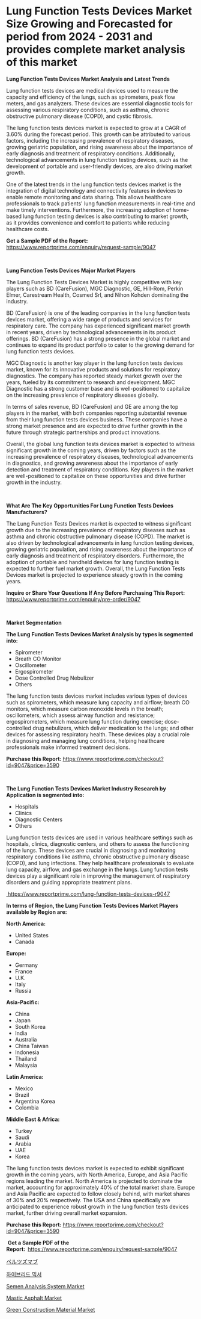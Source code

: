 <p><h1>Lung Function Tests Devices Market Size Growing and Forecasted for period from 2024 - 2031 and provides complete market analysis of this market</h1></p><p><strong>Lung Function Tests Devices Market Analysis and Latest Trends</strong></p>
<p><p>Lung function tests devices are medical devices used to measure the capacity and efficiency of the lungs, such as spirometers, peak flow meters, and gas analyzers. These devices are essential diagnostic tools for assessing various respiratory conditions, such as asthma, chronic obstructive pulmonary disease (COPD), and cystic fibrosis.</p><p>The lung function tests devices market is expected to grow at a CAGR of 3.60% during the forecast period. This growth can be attributed to various factors, including the increasing prevalence of respiratory diseases, growing geriatric population, and rising awareness about the importance of early diagnosis and treatment of respiratory conditions. Additionally, technological advancements in lung function testing devices, such as the development of portable and user-friendly devices, are also driving market growth.</p><p>One of the latest trends in the lung function tests devices market is the integration of digital technology and connectivity features in devices to enable remote monitoring and data sharing. This allows healthcare professionals to track patients' lung function measurements in real-time and make timely interventions. Furthermore, the increasing adoption of home-based lung function testing devices is also contributing to market growth, as it provides convenience and comfort to patients while reducing healthcare costs.</p></p>
<p><strong>Get a Sample PDF of the Report:&nbsp;</strong> <a href="https://www.reportprime.com/enquiry/request-sample/9047">https://www.reportprime.com/enquiry/request-sample/9047</a></p>
<p>&nbsp;</p>
<p><strong>Lung Function Tests Devices Major Market Players</strong></p>
<p><p>The Lung Function Tests Devices Market is highly competitive with key players such as BD (CareFusion), MGC Diagnostic, GE, Hill-Rom, Perkin Elmer, Carestream Health, Cosmed Srl, and Nihon Kohden dominating the industry.</p><p>BD (CareFusion) is one of the leading companies in the lung function tests devices market, offering a wide range of products and services for respiratory care. The company has experienced significant market growth in recent years, driven by technological advancements in its product offerings. BD (CareFusion) has a strong presence in the global market and continues to expand its product portfolio to cater to the growing demand for lung function tests devices.</p><p>MGC Diagnostic is another key player in the lung function tests devices market, known for its innovative products and solutions for respiratory diagnostics. The company has reported steady market growth over the years, fueled by its commitment to research and development. MGC Diagnostic has a strong customer base and is well-positioned to capitalize on the increasing prevalence of respiratory diseases globally.</p><p>In terms of sales revenue, BD (CareFusion) and GE are among the top players in the market, with both companies reporting substantial revenue from their lung function tests devices business. These companies have a strong market presence and are expected to drive further growth in the future through strategic partnerships and product innovations.</p><p>Overall, the global lung function tests devices market is expected to witness significant growth in the coming years, driven by factors such as the increasing prevalence of respiratory diseases, technological advancements in diagnostics, and growing awareness about the importance of early detection and treatment of respiratory conditions. Key players in the market are well-positioned to capitalize on these opportunities and drive further growth in the industry.</p></p>
<p>&nbsp;</p>
<p><strong>What Are The Key Opportunities For Lung Function Tests Devices Manufacturers?</strong></p>
<p><p>The Lung Function Tests Devices market is expected to witness significant growth due to the increasing prevalence of respiratory diseases such as asthma and chronic obstructive pulmonary disease (COPD). The market is also driven by technological advancements in lung function testing devices, growing geriatric population, and rising awareness about the importance of early diagnosis and treatment of respiratory disorders. Furthermore, the adoption of portable and handheld devices for lung function testing is expected to further fuel market growth. Overall, the Lung Function Tests Devices market is projected to experience steady growth in the coming years.</p></p>
<p><strong>Inquire or Share Your Questions If Any Before Purchasing This Report:</strong> <a href="https://www.reportprime.com/enquiry/pre-order/9047">https://www.reportprime.com/enquiry/pre-order/9047</a></p>
<p>&nbsp;</p>
<p><strong>Market Segmentation</strong></p>
<p><strong>The Lung Function Tests Devices Market Analysis by types is segmented into:</strong></p>
<p><ul><li>Spirometer</li><li>Breath CO Monitor</li><li>Oscillometer</li><li>Ergospirometer</li><li>Dose Controlled Drug Nebulizer</li><li>Others</li></ul></p>
<p><p>The lung function tests devices market includes various types of devices such as spirometers, which measure lung capacity and airflow; breath CO monitors, which measure carbon monoxide levels in the breath; oscillometers, which assess airway function and resistance; ergospirometers, which measure lung function during exercise; dose-controlled drug nebulizers, which deliver medication to the lungs; and other devices for assessing respiratory health. These devices play a crucial role in diagnosing and managing lung conditions, helping healthcare professionals make informed treatment decisions.</p></p>
<p><strong>Purchase this Report:&nbsp;</strong><a href="https://www.reportprime.com/checkout?id=9047&price=3590">https://www.reportprime.com/checkout?id=9047&price=3590</a></p>
<p>&nbsp;</p>
<p><strong>The Lung Function Tests Devices Market Industry Research by Application is segmented into:</strong></p>
<p><ul><li>Hospitals</li><li>Clinics</li><li>Diagnostic Centers</li><li>Others</li></ul></p>
<p><p>Lung function tests devices are used in various healthcare settings such as hospitals, clinics, diagnostic centers, and others to assess the functioning of the lungs. These devices are crucial in diagnosing and monitoring respiratory conditions like asthma, chronic obstructive pulmonary disease (COPD), and lung infections. They help healthcare professionals to evaluate lung capacity, airflow, and gas exchange in the lungs. Lung function tests devices play a significant role in improving the management of respiratory disorders and guiding appropriate treatment plans.</p></p>
<p><a href="https://www.reportprime.com/lung-function-tests-devices-r9047">&nbsp;https://www.reportprime.com/lung-function-tests-devices-r9047</a></p>
<p><strong>In terms of Region, the Lung Function Tests Devices Market Players available by Region are:</strong></p>
<p>
    <p> <strong> North America: </strong>
        <ul>
            <li>United States</li>
            <li>Canada</li>
        </ul>
        </p> 
    <p> <strong> Europe: </strong>
        <ul>
            <li>Germany</li>
            <li>France</li>
            <li>U.K.</li>
            <li>Italy</li>
            <li>Russia</li>
        </ul>
        </p> 
    <p> <strong> Asia-Pacific: </strong>
        <ul>
            <li>China</li>
            <li>Japan</li>
            <li>South Korea</li>
            <li>India</li>
            <li>Australia</li>
            <li>China Taiwan</li>
            <li>Indonesia</li>
            <li>Thailand</li>
            <li>Malaysia</li>
        </ul>
        </p> 
    <p> <strong> Latin America: </strong>
        <ul>
            <li>Mexico</li>
            <li>Brazil</li>
            <li>Argentina Korea</li>
            <li>Colombia</li>
        </ul>
        </p> 
    <p> <strong> Middle East & Africa: </strong>
        <ul>
            <li>Turkey</li>
            <li>Saudi</li>
            <li>Arabia</li>
            <li>UAE</li>
            <li>Korea</li>
        </ul>
    </p>
    </p>
<p><p>The lung function tests devices market is expected to exhibit significant growth in the coming years, with North America, Europe, and Asia Pacific regions leading the market. North America is projected to dominate the market, accounting for approximately 40% of the total market share. Europe and Asia Pacific are expected to follow closely behind, with market shares of 30% and 20% respectively. The USA and China specifically are anticipated to experience robust growth in the lung function tests devices market, further driving overall market expansion.</p></p>
<p><strong>Purchase this Report: </strong><a href="https://www.reportprime.com/checkout?id=9047&price=3590">https://www.reportprime.com/checkout?id=9047&price=3590</a></p>
<p>&nbsp;<strong>Get a Sample PDF of the Report:&nbsp;&nbsp;</strong><a href="https://www.reportprime.com/enquiry/request-sample/9047">https://www.reportprime.com/enquiry/request-sample/9047</a></p>
<p><strong></strong></p>
<p><p><a href="https://medium.com/@hazelnutt83/%E3%83%91%E3%83%BC%E3%83%84%E3%82%BA%E3%83%9E%E3%83%96%E5%B8%82%E5%A0%B4%E3%82%A4%E3%83%B3%E3%82%B5%E3%82%A4%E3%83%88-%E5%B8%82%E5%A0%B4%E3%81%AE%E3%83%88%E3%83%AC%E3%83%B3%E3%83%89-%E6%88%90%E9%95%B7-2024%E5%B9%B4%E3%81%8B%E3%82%892031%E5%B9%B4%E3%81%BE%E3%81%A7%E3%81%AE%E4%BA%88%E6%B8%AC-485758fe8a27">ペルツズマブ</a></p><p><a href="https://medium.com/@lucianmaluan2022/%ED%98%BC%ED%95%A9-%EB%AF%B9%EC%84%9C-%EC%8B%9C%EC%9E%A5-%EA%B2%BD%EC%9F%81-%EB%B6%84%EC%84%9D-%EC%8B%9C%EC%9E%A5-%EB%8F%99%ED%96%A5-%EB%B0%8F-2031%EB%85%84%EA%B9%8C%EC%A7%80%EC%9D%98-%EC%98%88%EC%B8%A1-e28e8cd02519">하이브리드 믹서</a></p><p><a href="https://github.com/mabutironaldo/Market-Research-Report-List-4/blob/main/semen-analysis-system-market.md">Semen Analysis System Market</a></p><p><a href="https://www.linkedin.com/pulse/mastic-asphalt-market-size-share-global-analysis-report-ggjbe?trackingId=Vf1k8EdEo%2BQBA4zJeoCeAg%3D%3D">Mastic Asphalt Market</a></p><p><a href="https://issuu.com/reportprime-2/docs/green-construction-material-market-size-2030.pptx">Green Construction Material Market</a></p></p>